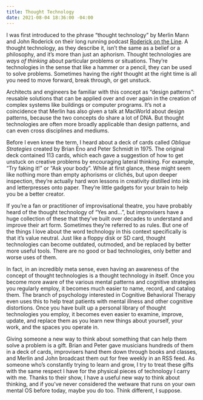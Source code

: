 ```yaml
---
title: Thought Technology
date: 2021-08-04 18:36:00 -04:00
---
```


I was first introduced to the phrase “thought technology” by Merlin Mann and John Roderick on their long running podcast [Roderick on the Line](https://merlinmann.com/roderick). A thought technology, as they describe it, isn’t the same as a belief or a philosophy, and it’s more than just an aphorism. Thought technologies are _ways of thinking_ about particular problems or situations. They’re technologies in the sense that like a hammer or a pencil, they can be used to solve problems. Sometimes having the _right_ thought at the right time is all you need to move forward, break through, or get unstuck.

Architects and engineers be familiar with this concept as “design patterns”: reusable solutions that can be applied over and over again in the creation of complex systems like buildings or computer programs. It’s not a coincidence that Merlin has also given a talk at MacWorld about design patterns, because the two concepts do share a lot of DNA. But thought technologies are often more broadly applicable than design patterns, and can even cross disciplines and mediums.

Before I even knew the term, I heard about a deck of cards called _Oblique Strategies_ created by Brian Eno and Peter Schmidt in 1975. The original deck contained 113 cards, which each gave a suggestion of how to get unstuck on creative problems by encouraging lateral thinking. For example, “Try faking it!” or “Ask your body”.  While at first glance, these might seem like nothing more than empty aphorisms or clichés, but upon deeper inspection, they’re actually hard won lessons in creativity distilled into ink and letterpresses onto paper. They’re little gadgets for your brain to help you be a better creator.

If you’re a fan or practitioner of improvisational theatre, you have probably heard of the thought technology of “Yes and...”, but improvisers have a huge collection of these that they’ve built over decades to understand and improve their art form. Sometimes they’re referred to as rules. But one of the things I love about the word technology in this context specifically is that it’s value neutral. Just like a floppy disk or SD card, thought technologies can become outdated, outmoded, and be replaced by better more useful tools. There are no good or bad technologies, only better and worse uses of them. 

In fact, in an incredibly meta sense, even having an awareness of the concept of thought technologies is a thought technology in itself. Once you become more aware of the various mental patterns and cognitive strategies you regularly employ, it becomes much easier to name, record, and catalog them. The branch of psychology interested in Cognitive Behavioral Therapy even uses this to help treat patients with mental illness and other cognitive distortions. Once you have built up a personal library of thought technologies you employ, it becomes even easier to examine, improve, update, and replace them as you learn new things about yourself, your work, and the spaces you operate in.

Giving someone a new way to think about something that can help them solve a problem is a gift. Brian and Peter gave musicians hundreds of them in a deck of cards, improvisers hand them down through books and classes, and Merlin and John broadcast them out for free weekly in an RSS feed. As someone who’s constantly trying to learn and grow, I try to treat these gifts with the same respect I have for the physical pieces of technology I carry with me. Thanks to their show, I have a useful new way to think about thinking, and if you’ve never considered the wetware that runs on your own mental OS before today, maybe you do too. Think different, I suppose.